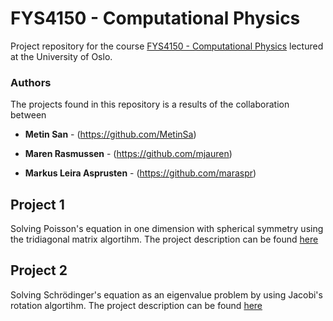 # FYS4150 - Computational Physics
Project repository for the course [FYS4150 - Computational Physics](http://www.uio.no/studier/emner/matnat/fys/FYS3150/h18/index.html) lectured at the University of Oslo. 

### Authors
The projects found in this repository is a results of the collaboration between

* **Metin San** - (https://github.com/MetinSa)

* **Maren Rasmussen** - (https://github.com/mjauren)

* **Markus Leira Asprusten** - (https://github.com/maraspr)

## Project 1
Solving Poisson's equation in one dimension with spherical symmetry using the tridiagonal matrix algortihm. The project description can be found [here](https://github.com/CompPhysics/ComputationalPhysics/blob/master/doc/Projects/2018/Project1/pdf/Project1.pdf)

## Project 2
Solving Schrödinger's equation as an eigenvalue problem by using Jacobi's rotation algortihm. The project description can be found [here](https://github.com/CompPhysics/ComputationalPhysics/blob/master/doc/Projects/2018/Project2/pdf/Project2.pdf)